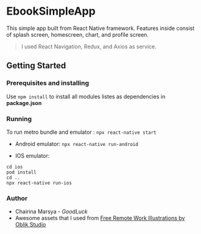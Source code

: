 # EbookSimpleApp

This simple app built from React Native framework. Features inside consist of splash screen, homescreen, chart, and profile screen.
> I used React Navigation, Redux, and Axios as service.

## Getting Started

### Prerequisites and installing
Use `npm install` to install all modules listes as dependencies in **package.json**

### Running
To run metro bundle and emulator :
`npx react-native start`

- Android emulator:
`npx react-native run-android`

- IOS emulator:
```
cd ios
pod install
cd ..
npx react-native run-ios
```

### Author
- Chairina Marsya - *GoodLuck*
- Awesome assets that I used from [Free Remote Work Illustrations by Oblik Studio](https://gumroad.com/l/remote-work-illustrations-by-oblik-studio) 

